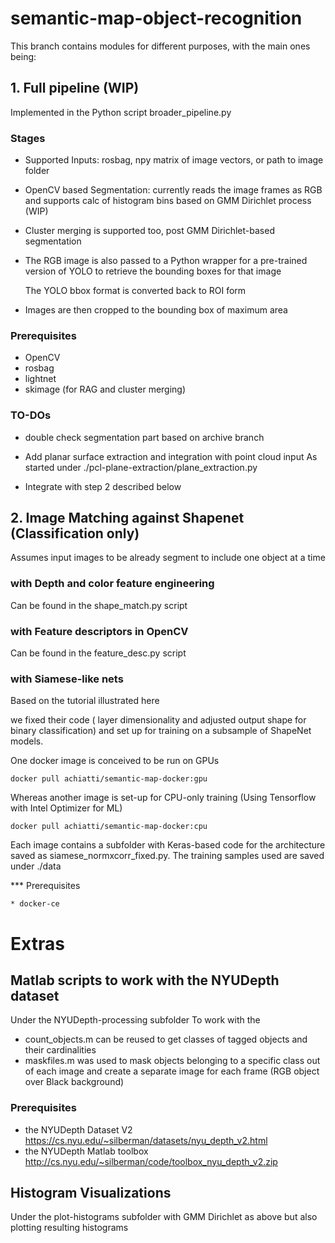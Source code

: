 # semantic-map-object-recognition

This branch contains modules for different purposes, with the main ones
being:


## 1. Full pipeline (WIP)

Implemented in the Python script broader_pipeline.py 

### Stages

   * Supported Inputs: rosbag, npy matrix of image vectors, or path to image folder

   * OpenCV based Segmentation: currently reads the image frames as RGB and supports
     calc of histogram bins based on GMM Dirichlet process  (WIP)

   * Cluster merging is supported too, post GMM Dirichlet-based segmentation

   * The RGB image is also passed to a Python wrapper for a pre-trained version of YOLO
     to retrieve the bounding boxes for that image

     The YOLO bbox format is converted back to ROI form

   * Images are then cropped to the bounding box of maximum area


### Prerequisites

   * OpenCV
   * rosbag
   * lightnet
   * skimage (for RAG and cluster merging)

### TO-DOs

   * double check segmentation part based on archive branch

   * Add planar surface extraction and integration with point cloud input
     As started under ./pcl-plane-extraction/plane_extraction.py

   * Integrate with step 2 described below 


## 2. Image Matching against Shapenet (Classification only)

   Assumes input images to be already segment to include one object at a time   

   ### with Depth and color feature engineering

   Can be found in the shape_match.py script 

   ### with Feature descriptors in OpenCV

   Can be found in the feature_desc.py script

   ### with Siamese-like nets 
 
   Based on the tutorial illustrated here 

   we fixed their code ( layer dimensionality  and adjusted output shape for binary classification)
   and set up for training on a subsample of ShapeNet models.

   One docker image is conceived to be run on GPUs
   
   `docker pull achiatti/semantic-map-docker:gpu `

   Whereas another image is set-up for CPU-only training (Using Tensorflow with Intel Optimizer for ML) 
   
   `docker pull achiatti/semantic-map-docker:cpu `

   
   Each image contains a subfolder with Keras-based code for the architecture saved as siamese_normxcorr_fixed.py. The training samples used are saved under ./data

   *** Prerequisites

    * docker-ce
   


# Extras

## Matlab scripts to work with the NYUDepth dataset

   Under the NYUDepth-processing subfolder 
   To work with the 

   * count_objects.m can be reused to get classes of tagged objects and their cardinalities
   * maskfiles.m was used to mask objects belonging to a specific class out of each image and create
     a separate image for each frame (RGB object over Black background)
   
   ### Prerequisites
   
   * the NYUDepth  Dataset V2   https://cs.nyu.edu/~silberman/datasets/nyu_depth_v2.html
   * the NYUDepth Matlab toolbox http://cs.nyu.edu/~silberman/code/toolbox_nyu_depth_v2.zip

## Histogram Visualizations

   Under the plot-histograms subfolder
   with GMM Dirichlet as above but also plotting resulting histograms

   

